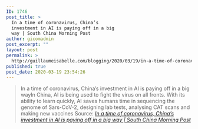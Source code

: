 ```yaml
---
ID: 1746
post_title: >
  In a time of coronavirus, China’s
  investment in AI is paying off in a big
  way | South China Morning Post
author: gicomadmin
post_excerpt: ""
layout: post
permalink: >
  http://guillaumeisabelle.com/blogging/2020/03/19/in-a-time-of-coronavirus-chinas-investment-in-ai-is-paying-off-in-a-big-way-south-china-morning-post/
published: true
post_date: 2020-03-19 23:54:26
---
```

> In a time of coronavirus, China’s investment in AI is paying off in a big wayIn China, AI is being used to fight the virus on all fronts. With its ability to learn quickly, AI saves humans time in sequencing the genome of Sars-CoV-2, designing lab tests, analysing CAT scans and making new vaccines Source: *[In a time of coronavirus, China’s investment in AI is paying off in a big way | South China Morning Post][1]*

 [1]: https://www.scmp.com/comment/opinion/article/3075553/time-coronavirus-chinas-investment-ai-paying-big-way?fbclid=IwAR3VKjhn_6Lr7rcubO0-KTyI5uDYPMWKdL9GEoc7ZqqkeYtlA4ptWgeF6_U